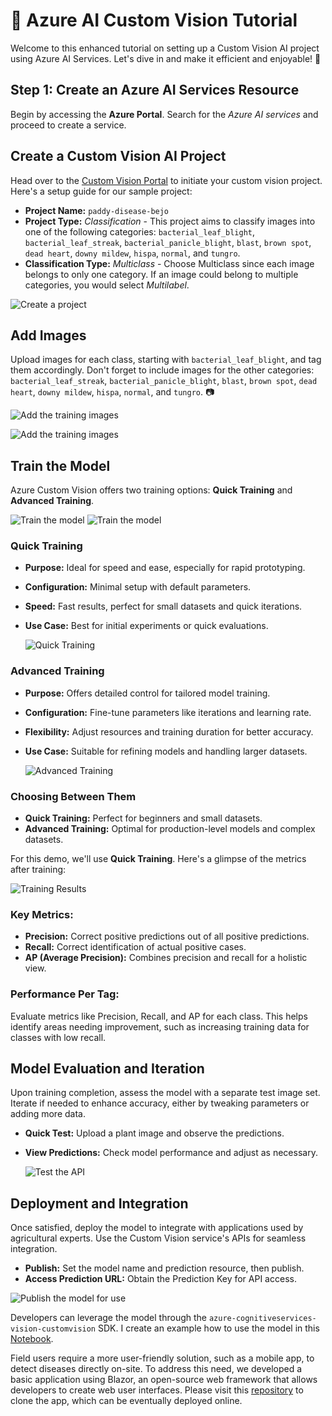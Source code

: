# 🌟 Azure AI Custom Vision Tutorial  
  
Welcome to this enhanced tutorial on setting up a Custom Vision AI project using Azure AI Services. Let's dive in and make it efficient and enjoyable! 🚀  
  
## **Step 1: Create an Azure AI Services Resource**  
  
Begin by accessing the **Azure Portal**. Search for the *Azure AI services* and proceed to create a service.  
  
## **Create a Custom Vision AI Project**  
  
Head over to the [Custom Vision Portal](https://www.customvision.ai/projects) to initiate your custom vision project. Here's a setup guide for our sample project:  
  
- **Project Name:** `paddy-disease-bejo`  
- **Project Type:** *Classification* - This project aims to classify images into one of the following categories: `bacterial_leaf_blight`, `bacterial_leaf_streak`, `bacterial_panicle_blight`, `blast`, `brown spot`, `dead heart`, `downy mildew`, `hispa`, `normal`, and `tungro`.  
- **Classification Type:** *Multiclass* - Choose Multiclass since each image belongs to only one category. If an image could belong to multiple categories, you would select *Multilabel*.  

![Create a project](/img/01-image.png)

## **Add Images**  
  
Upload images for each class, starting with `bacterial_leaf_blight`, and tag them accordingly. Don't forget to include images for the other categories: `bacterial_leaf_streak`, `bacterial_panicle_blight`, `blast`, `brown spot`, `dead heart`, `downy mildew`, `hispa`, `normal`, and `tungro`. 📷  

![Add the training images](/img/02-image1.ipg)

![Add the training images](/img/02-image2.png)
## **Train the Model**  
  
Azure Custom Vision offers two training options: **Quick Training** and **Advanced Training**.  

  ![Train the model](/img/03-image.png)
  ![Train the model](/img/04-image.png)


### **Quick Training**  
  
- **Purpose:** Ideal for speed and ease, especially for rapid prototyping.  
- **Configuration:** Minimal setup with default parameters.  
- **Speed:** Fast results, perfect for small datasets and quick iterations.  
- **Use Case:** Best for initial experiments or quick evaluations.  

   ![Quick Training](/img/05-image.png)

### **Advanced Training**  
  
- **Purpose:** Offers detailed control for tailored model training.  
- **Configuration:** Fine-tune parameters like iterations and learning rate.  
- **Flexibility:** Adjust resources and training duration for better accuracy.  
- **Use Case:** Suitable for refining models and handling larger datasets.  
   
   ![Advanced Training](/img/06-image.png)

### **Choosing Between Them**  
  
- **Quick Training:** Perfect for beginners and small datasets.  
- **Advanced Training:** Optimal for production-level models and complex datasets.  
  
For this demo, we'll use **Quick Training**. Here's a glimpse of the metrics after training:  

 ![Training Results](/img/07-image.png)

### **Key Metrics:**  
- **Precision:** Correct positive predictions out of all positive predictions.  
- **Recall:** Correct identification of actual positive cases.  
- **AP (Average Precision):** Combines precision and recall for a holistic view.  
  
### **Performance Per Tag:**  
  
Evaluate metrics like Precision, Recall, and AP for each class. This helps identify areas needing improvement, such as increasing training data for classes with low recall.  
  
## **Model Evaluation and Iteration**  
  
Upon training completion, assess the model with a separate test image set. Iterate if needed to enhance accuracy, either by tweaking parameters or adding more data.  
  
- **Quick Test:** Upload a plant image and observe the predictions.  
- **View Predictions:** Check model performance and adjust as necessary.  

  ![Test the API](/img/08-image.png)

## **Deployment and Integration**  
  
Once satisfied, deploy the model to integrate with applications used by agricultural experts. Use the Custom Vision service's APIs for seamless integration.  
  
- **Publish:** Set the model name and prediction resource, then publish.  
- **Access Prediction URL:** Obtain the Prediction Key for API access.  
  
 ![Publish the model for use](/img/09-image.png)

Developers can leverage the model through the `azure-cognitiveservices-vision-customvision` SDK. I create an example how to use the model in this [Notebook](/paddy-disease-classifier.ipynb).  

Field users require a more user-friendly solution, such as a mobile app, to detect diseases directly on-site. To address this need, we developed a basic application using Blazor, an open-source web framework that allows developers to create web user interfaces. Please visit this [repository]() to clone the app, which can be eventually deployed online.
